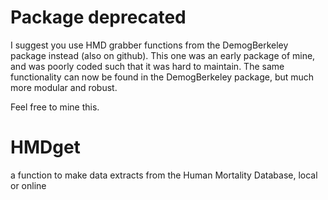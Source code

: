Package deprecated
==================

I suggest you use HMD grabber functions from the DemogBerkeley package instead (also on github). This one was an early package of mine, and was poorly coded such that it was hard to maintain. The same functionality can now be found in the DemogBerkeley package, but much more modular and robust. 

Feel free to mine this.

HMDget
======

a function to make data extracts from the Human Mortality Database, local or online
